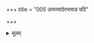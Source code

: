 +++
title = "005 उत्पत्त्यादेरभावान्न यदि"

+++
<details><summary>मूलम्</summary>

उत्पत्त्यादेरभावान्न यदि दृशि भिदा नो दशाभेददृष्टेः दृष्टादृष्टव्यवस्था क्वचिदिह पुरुषे बुद्ध्यवस्थाभिरेव ।  
अज्ञानाद्यैरनैकान्तिकमपि न च धीरात्मभेदेऽप्यभिन्ना ज्ञत्वाज्ञत्वादिभेदः कथमिव घटते सर्वथैका मतिश्चेत् ॥ ५ ॥
</details>